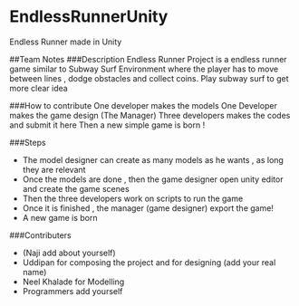 # EndlessRunnerUnity
Endless Runner made in Unity

##Team Notes
###Description
Endless Runner Project is a endless runner game similar to Subway Surf Environment where the player has to move between lines , dodge obstacles and collect coins. Play subway surf to get more clear idea

###How to contribute
One developer makes the models
One Developer makes the game design (The Manager)
Three developers makes the codes and submit it here
Then a new simple game is born !

###Steps
  * The model designer can create as many models as he wants , as long they are relevant
  * Once the models are done , then the game designer open unity editor and create the game scenes
  * Then the three developers work on scripts to run the game
  * Once it is finished , the manager (game designer) export the game!
  * A new game is born

###Contributers
  * (Naji add about yourself)
  * Uddipan for composing the project and for designing (add your real name)
  * Neel Khalade for Modelling
  * Programmers add yourself
